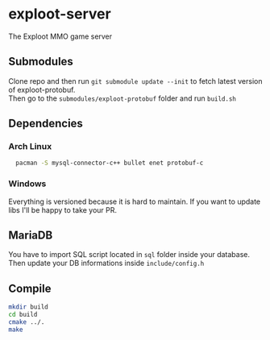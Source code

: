 exploot-server
==============

The Exploot MMO game server

## Submodules
Clone repo and then run ```git submodule update --init``` to fetch latest version of exploot-protobuf.  
Then go to the ```submodules/exploot-protobuf``` folder and run ```build.sh```

## Dependencies
### Arch Linux
```bash
  pacman -S mysql-connector-c++ bullet enet protobuf-c
```

### Windows
Everything is versioned because it is hard to maintain. If you want to update libs I'll be happy to take your PR.

## MariaDB
You have to import SQL script located in ```sql``` folder inside your database. Then update your DB informations inside ```include/config.h```

## Compile
```bash
mkdir build
cd build
cmake ../.
make
```
